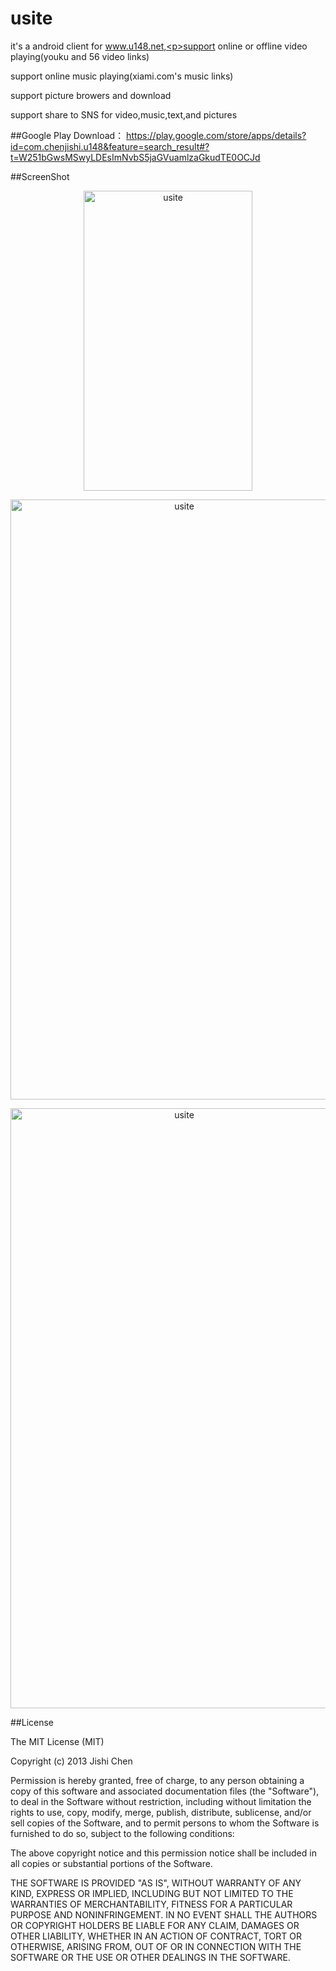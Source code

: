 usite
=====

it's a android client for www.u148.net,<p>support online or offline video playing(youku and 56 video links)</p><p>support online music playing(xiami.com's music links)</p><p>support picture browers and download</p><p>support share to SNS for video,music,text,and pictures</p>

##Google Play Download：
https://play.google.com/store/apps/details?id=com.chenjishi.u148&feature=search_result#?t=W251bGwsMSwyLDEsImNvbS5jaGVuamlzaGkudTE0OCJd

##ScreenShot
<p align="center">
  <img src="https://raw.github.com/chenjishi/usite/master/image_1.png?raw=true" 
  alt="usite" height="480" width="270"/>
</p>
<p align="center">
  <img src="https://raw.github.com/chenjishi/usite/master/image_3.png?raw=true" 
  alt="usite" height="960" width="540"/>
</p>
<p align="center">
  <img src="https://raw.github.com/chenjishi/usite/master/image_4.png?raw=true" 
  alt="usite" height="960" width="540"/>
</p>

##License

The MIT License (MIT)

Copyright (c) 2013 Jishi Chen

Permission is hereby granted, free of charge, to any person obtaining a copy of
this software and associated documentation files (the "Software"), to deal in
the Software without restriction, including without limitation the rights to
use, copy, modify, merge, publish, distribute, sublicense, and/or sell copies of
the Software, and to permit persons to whom the Software is furnished to do so,
subject to the following conditions:

The above copyright notice and this permission notice shall be included in all
copies or substantial portions of the Software.

THE SOFTWARE IS PROVIDED "AS IS", WITHOUT WARRANTY OF ANY KIND, EXPRESS OR
IMPLIED, INCLUDING BUT NOT LIMITED TO THE WARRANTIES OF MERCHANTABILITY, FITNESS
FOR A PARTICULAR PURPOSE AND NONINFRINGEMENT. IN NO EVENT SHALL THE AUTHORS OR
COPYRIGHT HOLDERS BE LIABLE FOR ANY CLAIM, DAMAGES OR OTHER LIABILITY, WHETHER
IN AN ACTION OF CONTRACT, TORT OR OTHERWISE, ARISING FROM, OUT OF OR IN
CONNECTION WITH THE SOFTWARE OR THE USE OR OTHER DEALINGS IN THE SOFTWARE.





